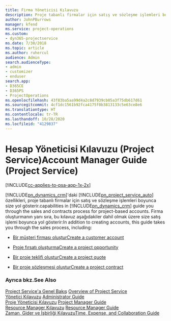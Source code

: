 ```yaml
---
title: Firma Yöneticisi Kılavuzu
description: Proje tabanlı firmalar için satış ve sözleşme işlemleri boyunca size yol gösteren Project Service için hesap yöneticisi kılavuzu.
author: JohnPBurrows
manager: kfend
ms.service: project-operations
ms.custom:
- dyn365-projectservice
ms.date: 7/30/2018
ms.topic: article
ms.author: ruhercul
audience: Admin
search.audienceType:
- admin
- customizer
- enduser
search.app:
- D365CE
- D365PS
- ProjectOperations
ms.openlocfilehash: 43f83ba5aa99d4a2c8d7939cb05a3f75db617d61
ms.sourcegitcommit: 4cf1dc1561b92fca4175f0b3813133c5e63ce8e6
ms.translationtype: HT
ms.contentlocale: tr-TR
ms.lasthandoff: 10/28/2020
ms.locfileid: "4129837"
---
```

# <a name="account-manager-guide-project-service"></a><span data-ttu-id="8ad9f-103">Hesap Yöneticisi Kılavuzu (Project Service)</span><span class="sxs-lookup"><span data-stu-id="8ad9f-103">Account Manager Guide (Project Service)</span></span>

[!INCLUDE[cc-applies-to-psa-app-1x-2x](../includes/cc-applies-to-psa-app-1x-2x.md)]

[!INCLUDE[pn_dynamics_crm](../includes/pn-dynamics-crm.md)]<span data-ttu-id="8ad9f-104">'daki [!INCLUDE[pn_project_service_auto](../includes/pn-project-service-auto.md)] özellikleri, proje tabanlı firmalar için satış ve sözleşme işlemleri boyunca size yol gösterir.</span><span class="sxs-lookup"><span data-stu-id="8ad9f-104">capabilities in [!INCLUDE[pn_dynamics_crm](../includes/pn-dynamics-crm.md)] guide you through the sales and contracts process for project-based accounts.</span></span> <span data-ttu-id="8ad9f-105">Firma oluşturmanın yanı sıra, bu kılavuz aşağıdakiler dahil olmak üzere size satış işlemi boyunca yol gösterir:</span><span class="sxs-lookup"><span data-stu-id="8ad9f-105">In addition to creating accounts, this guide takes you through the sales process, including:</span></span>  
  
-   [<span data-ttu-id="8ad9f-106">Bir müşteri firması oluştur</span><span class="sxs-lookup"><span data-stu-id="8ad9f-106">Create a customer account</span></span>](../psa/create-customer-account.md)  
  
-   [<span data-ttu-id="8ad9f-107">Proje fırsatı oluşturma</span><span class="sxs-lookup"><span data-stu-id="8ad9f-107">Create a project opportunity</span></span>](../psa/create-project-opportunity.md)  
  
-   [<span data-ttu-id="8ad9f-108">Bir proje teklifi oluştur</span><span class="sxs-lookup"><span data-stu-id="8ad9f-108">Create a project quote</span></span>](../psa/create-project-quote.md)  
  
-   [<span data-ttu-id="8ad9f-109">Bir proje sözleşmesi oluştur</span><span class="sxs-lookup"><span data-stu-id="8ad9f-109">Create a project contract</span></span>](../psa/create-project-contract.md)  
  
  
### <a name="see-also"></a><span data-ttu-id="8ad9f-110">Ayrıca bkz.</span><span class="sxs-lookup"><span data-stu-id="8ad9f-110">See Also</span></span>  
 <span data-ttu-id="8ad9f-111">[Project Service'a Genel Bakış](../psa/overview.md) </span><span class="sxs-lookup"><span data-stu-id="8ad9f-111">[Overview of Project Service](../psa/overview.md) </span></span>  
 <span data-ttu-id="8ad9f-112">[Yönetici Kılavuzu](../psa/admin-guide.md) </span><span class="sxs-lookup"><span data-stu-id="8ad9f-112">[Administrator Guide](../psa/admin-guide.md) </span></span>  
 <span data-ttu-id="8ad9f-113">[Proje Yöneticisi Kılavuzu](../psa/project-manager-guide.md) </span><span class="sxs-lookup"><span data-stu-id="8ad9f-113">[Project Manager Guide](../psa/project-manager-guide.md) </span></span>  
 <span data-ttu-id="8ad9f-114">[Resource Manager Kılavuzu](../psa/resource-manager-guide.md) </span><span class="sxs-lookup"><span data-stu-id="8ad9f-114">[Resource Manager Guide](../psa/resource-manager-guide.md) </span></span>  
 [<span data-ttu-id="8ad9f-115">Zaman, Gider ve İşbirliği Kılavuzu</span><span class="sxs-lookup"><span data-stu-id="8ad9f-115">Time, Expense, and Collaboration Guide</span></span>](../psa/time-expense-collaboration-guide.md)
